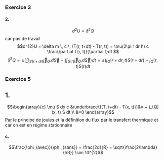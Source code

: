 ### Exercice 3
#### 2.
$$d^{2}U = \delta^{2} Q$$
car pas de travail
$$d^{2}U = \delta m \, c \, (T(r, t+dt) - T(r, t)) = \mu(2\pi r dr h) c \frac{\partial T(r, t)}{\partial t}dt $$
$$\delta^{2} Q = \pm \left(\iint_{S(r + dr)} \vec{j}_{Q}.d\vec{S} - \iint_{S(r)} \vec{j}_{Q}.d\vec{S} \right) dt=  \pm(j_{Q}(r+dr, t)S(r+dr) - j_{Q}(r, t)S(r)dt$$

### Exercice 5
## 1.
$$\begin{array}{c}
\mu S dx c &\underbrace{((T, t+dt) - T(x, t))}&= + j_{Q}(x, t) S dt \\
&=0
\end{array}$$
Par le principe de joules et la définition du flux par le transfert thermique et car on est en régime stationnaire


#### c.
$$\frac{\phi_{avec}}{\phi_{sans}} = \frac{2d}{R} = \sqrt{\frac{2\lambda}{hR}} \sim 10^{2}$$